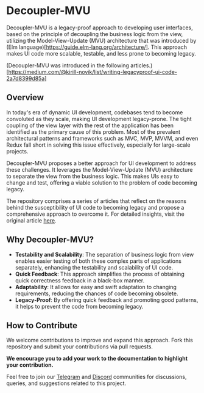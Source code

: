 # Decoupler-MVU

Decoupler-MVU is a legacy-proof approach to developing user interfaces, based on the principle of decoupling the business logic from the view, utilizing the Model-View-Update (MVU) architecture that was introduced by (Elm language)[https://guide.elm-lang.org/architecture/]. This approach makes UI code more scalable, testable, and less prone to becoming legacy.

(Decoupler-MVU was introduced in the following articles.)[https://medium.com/@kirill-novik/list/writing-legacyproof-ui-code-2a7d8399d85a]

## Overview

In today's era of dynamic UI development, codebases tend to become convoluted as they scale, making UI development legacy-prone. The tight coupling of the view layer with the rest of the application has been identified as the primary cause of this problem. Most of the prevalent architectural patterns and frameworks such as MVC, MVP, MVVM, and even Redux fall short in solving this issue effectively, especially for large-scale projects.

Decoupler-MVU proposes a better approach for UI development to address these challenges. It leverages the Model-View-Update (MVU) architecture to separate the view from the business logic. This makes UIs easy to change and test, offering a viable solution to the problem of code becoming legacy.

The repository comprises a series of articles that reflect on the reasons behind the susceptibility of UI code to becoming legacy and propose a comprehensive approach to overcome it. For detailed insights, visit the original article [here](your-article-link).

## Why Decoupler-MVU?

- **Testability and Scalability**: The separation of business logic from view enables easier testing of both these complex parts of applications separately, enhancing the testability and scalability of UI code.
- **Quick Feedback**: This approach simplifies the process of obtaining quick correctness feedback in a black-box manner.
- **Adaptability**: It allows for easy and swift adaptation to changing requirements, reducing the chances of code becoming obsolete.
- **Legacy-Proof**: By offering quick feedback and promoting good patterns, it helps to prevent the code from becoming legacy.

## How to Contribute

We welcome contributions to improve and expand this approach. Fork this repository and submit your contributions via pull requests. 

**We encourage you to add your work to the documentation to highlight your contribution.**

Feel free to join our [Telegram](your-telegram-link) and [Discord](your-discord-link) communities for discussions, queries, and suggestions related to this project.
